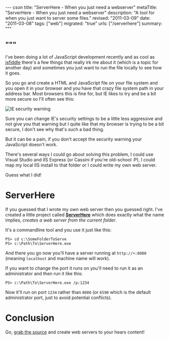 --- cson
title: "ServerHere - When you just need a webserver"
metaTitle: "ServerHere - When you just need a webserver"
description: "A tool for when you just want to server some files."
revised: "2011-03-09"
date: "2011-03-08"
tags: ["web"]
migrated: "true"
urls: ["/serverhere"]
summary: """

"""
---
I've been doing a lot of JavaScript development recently and as cool as [jsfiddle][1] there's a few things that really irk me about it (which is a topic for another day) and sometimes you just want to run the file locally to see how it goes.

So you go and create a HTML and JavaScript file on your file system and you open it in your browser and you have that crazy file system path in your address bar. Most browsers this is fine for, but IE likes to try and be a bit more secure so I'll often see this:

![IE security warning][2]

Sure you can change IE's security settings to be a little less aggressive and not give you that warning but I quite like that my browser is trying to be a bit secure, I don't see why that's such a bad thing.

But it can be a pain, if you don't accept the security warning your JavaScript doesn't work.

There's several ways I could go about solving this problem, I could use Visual Studio and IIS Express (or Cassini if you're old-school :P), I could map my local IIS install to that folder or I could write my own web server.

Guess what I did!

# ServerHere

If you guessed that I wrote my own web server then you guessed right. I've created a little project called **[ServerHere][3]** which does exactly what the name implies, *creates a web server from the current folder*.

It's a commandline tool and you use it just like this:

    PS> cd c:\SomeFolderToServe
    PS> c:\Path\To\ServerHere.exe

And there you go now you'll have a server running at `http://+:8080` (meaning `localhost` and machine name will work).

If you want to change the port it runs on you'll need to run it as an administrator and then run it like this:

    PS> c:\Path\To\ServerHere.exe /p:1234

Now it'll run on port `1234` rather than `8080` (or `6590` which is  the default administrator port, just to avoid potential conflicts).

# Conclusion

Go, [grab the source][4] and create web servers to your hears content!


  [1]: http://jsfiddle.net
  [2]: http://www.aaron-powell.com/upload/Render/javascript/ie-security.PNG
  [3]: http://hg.slace.biz/serverhere
  [4]: http://hg.slace.biz/serverhere/src